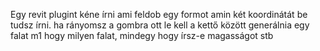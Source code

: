 Egy revit plugint kéne írni ami feldob egy formot amin két koordinátát be tudsz írni. 
ha rányomsz a gombra ott le kell a kettő között generálnia egy falat m1 hogy milyen falat, mindegy hogy írsz-e magasságot stb
